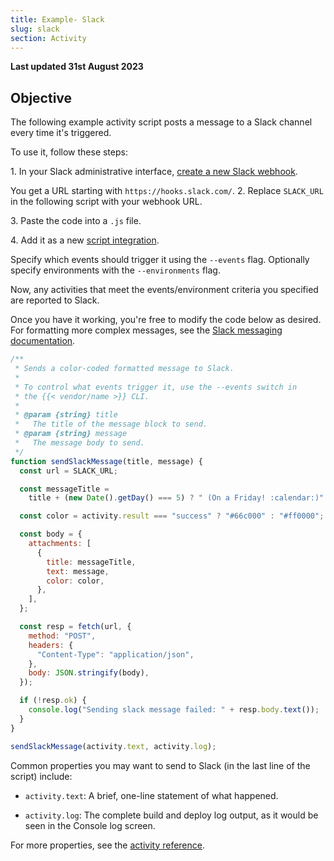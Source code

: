 ```yaml
---
title: Example- Slack
slug: slack
section: Activity
---
```


**Last updated 31st August 2023**



## Objective  

The following example activity script posts a message to a Slack channel every time it's triggered.

To use it, follow these steps:

1\. In your Slack administrative interface, [create a new Slack webhook](https://api.slack.com/messaging/webhooks).

   You get a URL starting with `https://hooks.slack.com/`.
2\. Replace `SLACK_URL` in the following script with your webhook URL.

3\. Paste the code into a `.js` file.

4\. Add it as a new [script integration](./_index.md#installing).


   Specify which events should trigger it using the `--events` flag.
   Optionally specify environments with the `--environments` flag.

Now, any activities that meet the events/environment criteria you specified are reported to Slack.

Once you have it working, you're free to modify the code below as desired.
For formatting more complex messages, see the [Slack messaging documentation](https://api.slack.com/messaging/composing/layouts).

```javascript
/**
 * Sends a color-coded formatted message to Slack.
 *
 * To control what events trigger it, use the --events switch in
 * the {{< vendor/name >}} CLI.
 *
 * @param {string} title
 *   The title of the message block to send.
 * @param {string} message
 *   The message body to send.
 */
function sendSlackMessage(title, message) {
  const url = SLACK_URL;

  const messageTitle =
    title + (new Date().getDay() === 5) ? " (On a Friday! :calendar:)" : "";

  const color = activity.result === "success" ? "#66c000" : "#ff0000";

  const body = {
    attachments: [
      {
        title: messageTitle,
        text: message,
        color: color,
      },
    ],
  };

  const resp = fetch(url, {
    method: "POST",
    headers: {
      "Content-Type": "application/json",
    },
    body: JSON.stringify(body),
  });

  if (!resp.ok) {
    console.log("Sending slack message failed: " + resp.body.text());
  }
}

sendSlackMessage(activity.text, activity.log);
```

Common properties you may want to send to Slack (in the last line of the script) include:

- `activity.text`: A brief, one-line statement of what happened.

- `activity.log`: The complete build and deploy log output, as it would be seen in the Console log screen.


For more properties, see the [activity reference](./reference.md).
